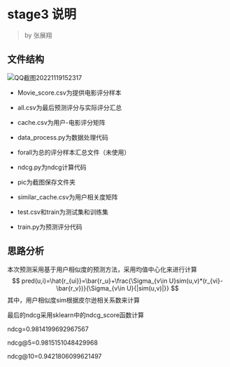 # stage3 说明

> by 张展翔

## 文件结构



![QQ截图20221119152317](/pic/QQ截图20221119152317.png)

- Movie_score.csv为提供电影评分样本

- all.csv为最后预测评分与实际评分汇总

- cache.csv为用户-电影评分矩阵
- data_process.py为数据处理代码
- forall为总的评分样本汇总文件（未使用）
- ndcg.py为ndcg计算代码
- pic为截图保存文件夹
- similar_cache.csv为用户相关度矩阵
- test.csv和train为测试集和训练集
- train.py为预测评分代码

## 思路分析

本次预测采用基于用户相似度的预测方法，采用均值中心化来进行计算
$$
pred(u,i)=\hat{r_{ui}}=\bar{r_u}+\frac{\Sigma_{v\in U}sim(u,v)*(r_{vi}-\bar{r_v})}{\Sigma_{v\in U}{|sim(u,v)|}}
$$
其中，用户相似度sim根据皮尔逊相关系数来计算

最后的ndcg采用sklearn中的ndcg_score函数计算

ndcg=0.9814199692967567

ndcg@5=0.9815151048429968

ndcg@10=0.9421806099621497
